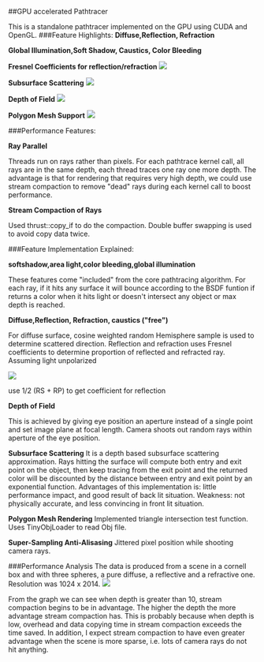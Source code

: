 ##GPU accelerated Pathtracer

This is a standalone pathtracer implemented on the GPU using CUDA and OpenGL.
###Feature Highlights:
**Diffuse,Reflection, Refraction**

**Global Illumination,Soft Shadow, Caustics, Color Bleeding**

**Fresnel Coefficients for reflection/refraction**
![](std1.bmp)

**Subsurface Scattering**
![](SSS.bmp)

**Depth of Field**
![](DOF.0.bmp)

**Polygon Mesh Support**
![](Obj1.bmp)

###Performance Features:

**Ray Parallel**

Threads run on rays rather than pixels. For each pathtrace kernel call, all rays are in the same depth, each thread traces one ray one more depth. The advantage is that for rendering 
that requires very high depth, we could use stream compaction to remove "dead" rays during each kernel call to boost performance.

**Stream Compaction of Rays**

Used thrust::copy_if to do the compaction. Double buffer swapping is used to avoid copy data twice.


###Feature Implementation Explained:

**softshadow,area light,color bleeding,global illumination**

These features come "included" from the core pathtracing algorithm. For each ray, if it hits any surface it will bounce according to the BSDF funtion if returns a color when it hits light or doesn't 
intersect any object or max depth is reached.

**Diffuse,Reflection, Refraction, caustics ("free")**

For diffuse surface, cosine weighted random Hemisphere sample is used to determine scattered direction.
Reflection and refraction uses Fresnel coefficients to determine proportion of reflected and refracted ray.
   Assuming light unpolarized

   ![](fresnel1.bmp)

   use 1/2 (RS + RP) to get coefficient for reflection
  
**Depth of Field**

This is achieved by giving eye position an aperture instead of a single point and set image plane at focal length. Camera shoots out random rays within aperture of the eye position.

**Subsurface Scattering**
It is a depth based subsurface scattering approximation. Rays hitting the surface will compute both entry and exit point on the object, then keep tracing from the exit point and the returned color
will be discounted by the distance between entry and exit point by an exponential function. Advantages of this implementation is: little performance impact, and good result of back lit situation. 
Weakness: not physically accurate, and less convincing in front lit situation.	

**Polygon Mesh Rendering**
Implemented triangle intersection test function. Uses TinyObjLoader to read Obj file. 

**Super-Sampling Anti-Alisasing**
Jittered pixel position while shooting camera rays.

###Performance Analysis
The data is produced from a scene in a cornell box and with three spheres, a pure diffuse, a reflective and a refractive one. Resolution was 1024 x 2014.
![](SCanalysis.bmp)

From the graph we can see when depth is greater than 10, stream compaction begins to be in advantage. The higher the depth the more advantage stream compaction has.
This is probably because when depth is low, overhead and data copying time in stream compaction exceeds the time saved. In addition, I expect stream compaction to have even greater
advantage when the scene is more sparse, i.e. lots of camera rays do not hit anything.


